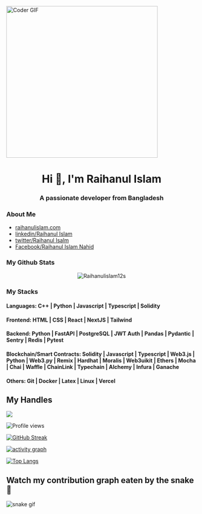 <br>
<img alt="Coder GIF" height=400 width=400 src="https://cdn.dribbble.com/users/1187836/screenshots/6539429/programer.gif" />
<br>

<h1 align="center">Hi 👋, I'm Raihanul Islam</h1>
<h3 align="center">A passionate developer from Bangladesh</h3>




### About Me
- [raihanulislam.com](https://raihanulislam12s.github.io/Raihan/)
- [linkedin/Raihanul Islam](https://www.linkedin.com/in/raihanulislam12s/)
- [twitter/Raihanul Isalm](https://twitter.com/raihanulislam1s)
- [Facebook/Raihanul Islam Nahid](https://www.facebook.com/raihanulislam12s)

### My Github Stats
<p align="center"> <img src="https://github-readme-stats.vercel.app/api?username=Raihanulislam12s&show_icons=true&count_private=true&theme=dark" alt="Raihanulislam12s" />

### My Stacks
#### Languages: C++ | Python | Javascript | Typescript | Solidity 

#### Frontend: HTML | CSS | React | NextJS | Tailwind

#### Backend: Python | FastAPI | PostgreSQL | JWT Auth | Pandas | Pydantic | Sentry | Redis | Pytest

#### Blockchain/Smart Contracts: Solidity | Javascript | Typescript | Web3.js | Python | Web3.py | Remix | Hardhat | Moralis | Web3uikit | Ethers | Mocha | Chai | Waffle | ChainLink | Typechain | Alchemy | Infura | Ganache

#### Others: Git | Docker | Latex | Linux | Vercel

## My Handles
 [<img src="https://img.shields.io/badge/Raihanul Isalm-151515?style=for-the-badge&logo=linkedin&logoColor=white">](https://www.linkedin.com/in/raihanulislam12s/)
 

![Profile views](https://gpvc.arturio.dev/Raihanulislam12s)
 
<!--  CONTRIBUTION AND STREAK BLOCK -->
 [![GitHub Streak](https://github-readme-streak-stats.herokuapp.com/?user=Raihanulislam12s&currStreakNum=2FD3EB&fire=pink&sideLabels=F00&theme=nightowl)](https://git.io/streak-stats)
 
 <!-- ACTIVITY GRAPH TRACKER -->
[![activity graph](https://activity-graph.herokuapp.com/graph?username=Raihanulislam12s&theme=react-dark)](https://github.com/Raihanulislam12s/github-readme-activity-graph)
 
 <!--  TOP LANGUAGES STATISTICS -->
 [![Top Langs](https://github-readme-stats.vercel.app/api/top-langs/?username=Raihanulislam12s&theme=dark&layout=compact&align=right&width=40%)](https://github.com/Raihanulislam12s/github-readme-stats)
## Watch my contribution graph eaten by the snake🐍
![snake gif](https://github.com/Raihanulislam12s/Raihanulislam12s/blob/output/github-contribution-grid-snake.gif)
